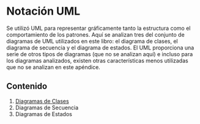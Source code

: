 # Notación UML

Se utilizó UML para representar gráficamente tanto la estructura como el comportamiento de los patrones. Aquí se analizan tres del conjunto de diagramas de UML utilizados en este libro: el diagrama de clases, el diagrama de secuencia y el diagrama de estados. El UML proporciona una serie de otros tipos de diagramas (que no se analizan aquí) e incluso para los diagramas analizados, existen otras características menos utilizadas que no se analizan en este apéndice.

## Contenido

1. [Diagramas de Clases](./_1_Diagramas%20de%20Clases.md)
2. Diagramas de Secuencia
3. Diagramas de Estados